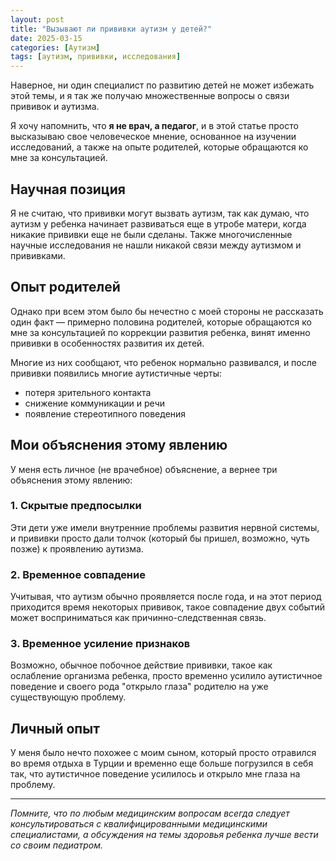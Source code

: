 ```yaml
---
layout: post
title: "Вызывают ли прививки аутизм у детей?"
date: 2025-03-15
categories: [Аутизм]
tags: [аутизм, прививки, исследования]
---
```


Наверное, ни один специалист по развитию детей не может избежать этой темы, и я так же получаю множественные вопросы о связи прививок и аутизма. 

Я хочу напомнить, что **я не врач, а педагог**, и в этой статье просто высказываю свое человеческое мнение, основанное на изучении исследований, а также на опыте родителей, которые обращаются ко мне за консультацией.

## Научная позиция

Я не считаю, что прививки могут вызвать аутизм, так как думаю, что аутизм у ребенка начинает развиваться еще в утробе матери, когда никакие прививки еще не были сделаны. Также многочисленные научные исследования не нашли никакой связи между аутизмом и прививками.

## Опыт родителей

Однако при всем этом было бы нечестно с моей стороны не рассказать один факт — примерно половина родителей, которые обращаются ко мне за консультацией по коррекции развития ребенка, винят именно прививки в особенностях развития их детей. 

Многие из них сообщают, что ребенок нормально развивался, и после прививки появились многие аутистичные черты:
- потеря зрительного контакта
- снижение коммуникации и речи
- появление стереотипного поведения

## Мои объяснения этому явлению

У меня есть личное (не врачебное) объяснение, а вернее три объяснения этому явлению:

### 1. Скрытые предпосылки

Эти дети уже имели внутренние проблемы развития нервной системы, и прививки просто дали толчок (который бы пришел, возможно, чуть позже) к проявлению аутизма.

### 2. Временное совпадение

Учитывая, что аутизм обычно проявляется после года, и на этот период приходится время некоторых прививок, такое совпадение двух событий может восприниматься как причинно-следственная связь.

### 3. Временное усиление признаков

Возможно, обычное побочное действие прививки, такое как ослабление организма ребенка, просто временно усилило аутистичное поведение и своего рода "открыло глаза" родителю на уже существующую проблему.

## Личный опыт

У меня было нечто похожее с моим сыном, который просто отравился во время отдыха в Турции и временно еще больше погрузился в себя так, что аутистичное поведение усилилось и открыло мне глаза на проблему.

---

*Помните, что по любым медицинским вопросам всегда следует консультироваться с квалифицированными медицинскими специалистами, а обсуждения на темы здоровья ребенка лучше вести со своим педиатром.* 